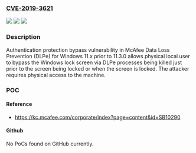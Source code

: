 ### [CVE-2019-3621](https://cve.mitre.org/cgi-bin/cvename.cgi?name=CVE-2019-3621)
![](https://img.shields.io/static/v1?label=Product&message=Data%20Loss%20Prevention%20(DLPe)%20for%20Windows&color=blue)
![](https://img.shields.io/static/v1?label=Version&message=11.x%20&color=brightgreen)
![](https://img.shields.io/static/v1?label=Vulnerability&message=Authentication%20protection%20bypass%20vulnerability&color=brightgreen)

### Description

Authentication protection bypass vulnerability in McAfee Data Loss Prevention (DLPe) for Windows 11.x prior to 11.3.0 allows physical local user to bypass the Windows lock screen via DLPe processes being killed just prior to the screen being locked or when the screen is locked. The attacker requires physical access to the machine.

### POC

#### Reference
- https://kc.mcafee.com/corporate/index?page=content&id=SB10290

#### Github
No PoCs found on GitHub currently.


